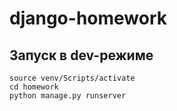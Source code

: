 # django-homework
## Запуск в dev-режиме
```
source venv/Scripts/activate
cd homework
python manage.py runserver
```
